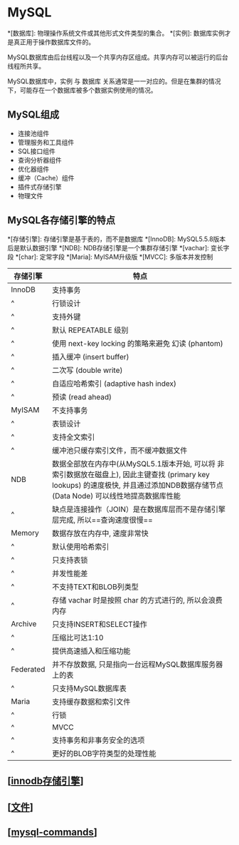 # MySQL

*[数据库]: 物理操作系统文件或其他形式文件类型的集合。
*[实例]: 数据库实例才是真正用于操作数据库文件的。

MySQL数据库由后台线程以及一个共享内存区组成。共享内存可以被运行的后台线程所共享。

MySQL数据库中，实例 与 数据库 关系通常是一一对应的。但是在集群的情况下，可能存在一个数据库被多个数据实例使用的情况。

## MySQL组成

- 连接池组件
- 管理服务和工具组件
- SQL接口组件
- 查询分析器组件
- 优化器组件
- 缓冲（Cache）组件
- 插件式存储引擎
- 物理文件

## MySQL各存储引擎的特点

*[存储引擎]: 存储引擎是基于表的，而不是数据库
*[InnoDB]: MySQL5.5.8版本后是默认数据引擎
*[NDB]: NDB存储引擎是一个集群存储引擎
*[vachar]: 变长字段
*[char]: 定常字段
*[Maria]: MyISAM升级版
*[MVCC]: 多版本并发控制

存储引擎 | 特点
--- | ---
InnoDB | 支持事务
^ | 行锁设计
^ | 支持外键
^ | 默认 REPEATABLE 级别
^ | 使用 next-key locking 的策略来避免 幻读 (phantom)
^ | 插入缓冲 (insert buffer)
^ | 二次写 (double write)
^ | 自适应哈希索引 (adaptive hash index)
^ | 预读 (read ahead)
MyISAM | 不支持事务
^ | 表锁设计
^ | 支持全文索引
^ | 缓冲池只缓存索引文件，而不缓冲数据文件
NDB | 数据全部放在内存中(从MySQL5.1版本开始, 可以将 非索引数据放在磁盘上), 因此主键查找 (primary key lookups) 的速度极快, 并且通过添加NDB数据存储节点 (Data Node) 可以线性地提高数据库性能
^ | 缺点是连接操作（JOIN）是在数据库层而不是存储引擎层完成, 所以==查询速度很慢==
Memory | 数据存放在内存中, 速度非常快
^ | 默认使用哈希索引
^ | 只支持表锁
^ | 并发性能差
^ | 不支持TEXT和BLOB列类型
^ | 存储 vachar 时是按照 char 的方式进行的, 所以会浪费内存
Archive | 只支持INSERT和SELECT操作
^ | 压缩比可达1:10
^ | 提供高速插入和压缩功能
Federated | 并不存放数据, 只是指向一台远程MySQL数据库服务器上的表
^ | 只支持MySQL数据库表
Maria | 支持缓存数据和索引文件
^ | 行锁
^ | MVCC
^ | 支持事务和非事务安全的选项
^ | 更好的BLOB字符类型的处理性能

## [[innodb存储引擎]]

## [[文件]]

## [[mysql-commands]]

[//begin]: # "Autogenerated link references for markdown compatibility"
[innodb存储引擎]: innodb存储引擎 "InnoDB存储引擎"
[文件]: 文件 "文件"
[mysql-commands]: mysql-commands "Mysql Commands"
[//end]: # "Autogenerated link references"
